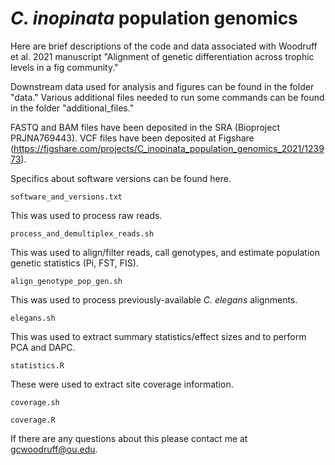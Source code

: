 # _C. inopinata_ population genomics

Here are brief descriptions of the code and data associated with Woodruff et al. 2021 manuscript "Alignment of genetic differentiation across trophic levels in a fig community."

Downstream data used for analysis and figures can be found in the folder "data." Various additional files needed to run some commands can be found in the folder "additional_files."

FASTQ and BAM files have been deposited in the SRA (Bioproject PRJNA769443). VCF files have been deposited at Figshare (https://figshare.com/projects/C_inopinata_population_genomics_2021/123973).


Specifics about software versions can be found here.
```
software_and_versions.txt
```


This was used to process raw reads.
```
process_and_demultiplex_reads.sh 
```


This was used to align/filter reads, call genotypes, and estimate population genetic statistics (Pi, FST, FIS).
```
align_genotype_pop_gen.sh 
```


This was used to process previously-available _C. elegans_ alignments.
```
elegans.sh 
```


This was used to extract summary statistics/effect sizes and to perform PCA and DAPC.
```
statistics.R
```

These were used to extract site coverage information.
```
coverage.sh
```
```
coverage.R
```

If there are any questions about this please contact me at gcwoodruff@ou.edu.
